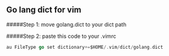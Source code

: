 Go lang dict for vim
---
#####Step 1: 
move golang.dict to your dict path

#####Step 2:
paste this code to your .vimrc
```go
au FileType go set dictionary+=$HOME/.vim/dict/golang.dict
```

